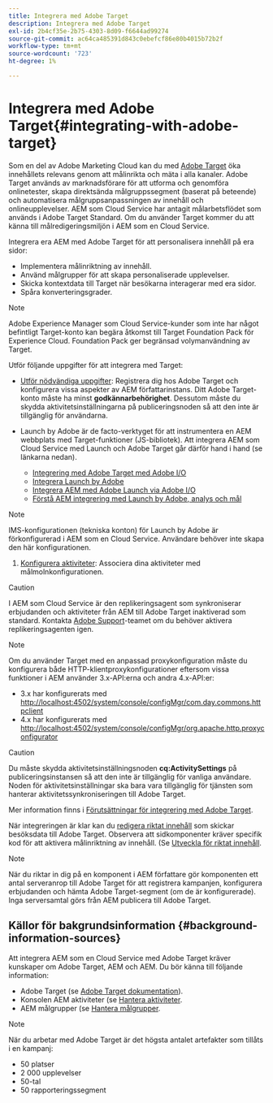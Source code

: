 ```yaml
---
title: Integrera med Adobe Target
description: Integrera med Adobe Target
exl-id: 2b4cf35e-2b75-4303-8d09-f6644ad99274
source-git-commit: ac64ca485391d843c0ebefcf86e80b4015b72b2f
workflow-type: tm+mt
source-wordcount: '723'
ht-degree: 1%

---
```


# Integrera med Adobe Target{#integrating-with-adobe-target}

Som en del av Adobe Marketing Cloud kan du med [Adobe Target](http://www.adobe.com/solutions/testing-targeting/testandtarget.html) öka innehållets relevans genom att målinrikta och mäta i alla kanaler. Adobe Target används av marknadsförare för att utforma och genomföra onlinetester, skapa direktsända målgruppssegment (baserat på beteende) och automatisera målgruppsanpassningen av innehåll och onlineupplevelser. AEM som Cloud Service har antagit målarbetsflödet som används i Adobe Target Standard. Om du använder Target kommer du att känna till målredigeringsmiljön i AEM som en Cloud Service.

Integrera era AEM med Adobe Target för att personalisera innehåll på era sidor:

* Implementera målinriktning av innehåll.
* Använd målgrupper för att skapa personaliserade upplevelser.
* Skicka kontextdata till Target när besökarna interagerar med era sidor.
* Spåra konverteringsgrader.

>[!NOTE]
>
>Adobe Experience Manager som Cloud Service-kunder som inte har något befintligt Target-konto kan begära åtkomst till Target Foundation Pack för Experience Cloud.  Foundation Pack ger begränsad volymanvändning av Target.


Utför följande uppgifter för att integrera med Target:

* [Utför nödvändiga uppgifter](https://experienceleague.adobe.com/docs/experience-manager-65/administering/integration/target-requirements.html): Registrera dig hos Adobe Target och konfigurera vissa aspekter av AEM författarinstans. Ditt Adobe Target-konto måste ha minst **godkännarbehörighet**. Dessutom måste du skydda aktivitetsinställningarna på publiceringsnoden så att den inte är tillgänglig för användarna.

* Launch by Adobe är de facto-verktyget för att instrumentera en AEM webbplats med Target-funktioner (JS-bibliotek). Att integrera AEM som Cloud Service med Launch och Adobe Target går därför hand i hand (se länkarna nedan).

   * [Integrering med Adobe Target med Adobe I/O](https://experienceleague.adobe.com/docs/experience-manager-65/administering/integration/integration-ims-adobe-io.html)
   * [Integrera Launch by Adobe](https://experienceleague.adobe.com/docs/experience-manager-learn/sites/integrations/adobe-launch-integration-tutorial-understand.html)
   * [Integrera AEM med Adobe Launch via Adobe I/O](https://helpx.adobe.com/experience-manager/using/aem_launch_adobeio_integration.html)
   * [Förstå AEM integrering med Launch by Adobe, analys och mål](https://helpx.adobe.com/experience-manager/kt/integration/using/aem-launch-integration-tutorial-understand.html)

>[!NOTE]
>
>IMS-konfigurationen (tekniska konton) för Launch by Adobe är förkonfigurerad i AEM som en Cloud Service. Användare behöver inte skapa den här konfigurationen.

1. [Konfigurera aktiviteter](https://experienceleague.adobe.com/docs/experience-manager-65/authoring/personalization/activitylib.html): Associera dina aktiviteter med målmolnkonfigurationen.

>[!CAUTION]
>
>I AEM som Cloud Service är den replikeringsagent som synkroniserar erbjudanden och aktiviteter från AEM till Adobe Target inaktiverad som standard. Kontakta [Adobe Support](https://helpx.adobe.com/contact/enterprise-support.ec.html#experience-manager)-teamet om du behöver aktivera replikeringsagenten igen.

>[!NOTE]
>
>Om du använder Target med en anpassad proxykonfiguration måste du konfigurera både HTTP-klientproxykonfigurationer eftersom vissa funktioner i AEM använder 3.x-API:erna och andra 4.x-API:er:
>
>* 3.x har konfigurerats med [http://localhost:4502/system/console/configMgr/com.day.commons.httpclient](http://localhost:4502/system/console/configMgr/com.day.commons.httpclient)
>* 4.x har konfigurerats med [http://localhost:4502/system/console/configMgr/org.apache.http.proxyconfigurator](http://localhost:4502/system/console/configMgr/org.apache.http.proxyconfigurator)

>



>[!CAUTION]
>
>Du måste skydda aktivitetsinställningsnoden **cq:ActivitySettings** på publiceringsinstansen så att den inte är tillgänglig för vanliga användare. Noden för aktivitetsinställningar ska bara vara tillgänglig för tjänsten som hanterar aktivitetssynkroniseringen till Adobe Target.
>
>Mer information finns i [Förutsättningar för integrering med Adobe Target](https://experienceleague.adobe.com/docs/experience-manager-65/administering/integration/target-requirements.html#securing-the-activity-settings-node).

När integreringen är klar kan du [redigera riktat innehåll](https://experienceleague.adobe.com/docs/experience-manager-65/authoring/personalization/content-targeting-touch.html) som skickar besöksdata till Adobe Target. Observera att sidkomponenter kräver specifik kod för att aktivera målinriktning av innehåll. (Se [Utveckla för riktat innehåll](https://experienceleague.adobe.com/docs/experience-manager-65/developing/personlization/target.html).

>[!NOTE]
>
>När du riktar in dig på en komponent i AEM författare gör komponenten ett antal serveranrop till Adobe Target för att registrera kampanjen, konfigurera erbjudanden och hämta Adobe Target-segment (om de är konfigurerade). Inga serversamtal görs från AEM publicera till Adobe Target.

## Källor för bakgrundsinformation {#background-information-sources}

Att integrera AEM som en Cloud Service med Adobe Target kräver kunskaper om Adobe Target, AEM och AEM. Du bör känna till följande information:

* Adobe Target (se [Adobe Target dokumentation](https://experienceleague.adobe.com/docs/target/using/target-home.html)).
* Konsolen AEM aktiviteter (se [Hantera aktiviteter](https://experienceleague.adobe.com/docs/experience-manager-65/authoring/personalization/activitylib.html).
* AEM målgrupper (se [Hantera målgrupper](https://experienceleague.adobe.com/docs/experience-manager-65/authoring/personalization/managing-audiences.html).

>[!NOTE]
>
>När du arbetar med Adobe Target är det högsta antalet artefakter som tillåts i en kampanj:
>
>* 50 platser
>* 2 000 upplevelser
>* 50-tal
>* 50 rapporteringssegment

>


